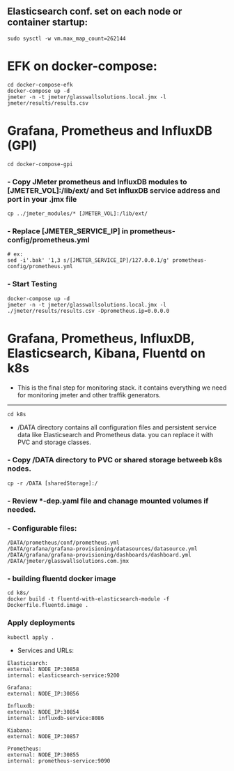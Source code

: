 
## Elasticsearch conf. set on each node or container startup: 
``` 
sudo sysctl -w vm.max_map_count=262144
```

# EFK on docker-compose:
```
cd docker-compose-efk
docker-compose up -d
jmeter -n -t jmeter/glasswallsolutions.local.jmx -l jmeter/results/results.csv

```

# Grafana, Prometheus and InfluxDB (GPI)
```
cd docker-compose-gpi
```
### - Copy JMeter prometheus and InfluxDB modules to [JMETER_VOL]:/lib/ext/ and Set influxDB service address and port in your .jmx file
```
cp ../jmeter_modules/* [JMETER_VOL]:/lib/ext/
```

### - Replace [JMETER_SERVICE_IP] in prometheus-config/prometheus.yml 
```
# ex:
sed -i'.bak' '1,3 s/[JMETER_SERVICE_IP]/127.0.0.1/g' prometheus-config/prometheus.yml
```

### - Start Testing
```
docker-compose up -d
jmeter -n -t jmeter/glasswallsolutions.local.jmx -l ./jmeter/results/results.csv -Dprometheus.ip=0.0.0.0
```

# Grafana, Prometheus, InfluxDB, Elasticsearch, Kibana, Fluentd on k8s

- This is the final step for monitoring stack.
it contains everything we need for monitoring jmeter and other traffik generators.

___
```
cd k8s
```
- /DATA directory contains all configuration files and persistent service data like Elasticsearch and Prometheus data. you can replace it with PVC and storage classes.

### - Copy /DATA directory to PVC or shared storage betweeb k8s nodes.
```
cp -r /DATA [sharedStorage]:/
```

### - Review *-dep.yaml file and chanage mounted volumes if needed.

### - Configurable files:
```
/DATA/prometheus/conf/prometheus.yml 
/DATA/grafana/grafana-provisioning/datasources/datasource.yml
/DATA/grafana/grafana-provisioning/dashboards/dashboard.yml
/DATA/jmeter/glasswallsolutions.com.jmx
```

### - building fluentd docker image
```
cd k8s/
docker build -t fluentd-with-elasticsearch-module -f Dockerfile.fluentd.image .
```

### Apply deployments
```
kubectl apply .
```

- Services and URLs:
```
Elasticsarch:
external: NODE_IP:30858
internal: elasticsearch-service:9200

Grafana:
external: NODE_IP:30856

Influxdb:
external: NODE_IP:30854
internal: influxdb-service:8086

Kiabana:
external: NODE_IP:30857

Prometheus:
external: NODE_IP:30855
internal: prometheus-service:9090
```

